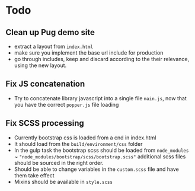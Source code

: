 # Todo

## Clean up Pug demo site

- extract a layout from `index.html`
- make sure you implement the base url include for production
- go through includes, keep and discard according to the their relevance, using the new layout.

## Fix JS concatenation

- Try to concatenate library javascript into a single file `main.js`, now that you have the correct `popper.js` file loading

## Fix SCSS processing

- Currently bootstrap css is loaded from a cnd in index.html
- It should load from the `build/environment/css` folder
- In the gulp task the bootstrap scss should be loaded from `node_modules` ~ `"node_modules/bootstrap/scss/bootstrap.scss"` additional scss files should be sourced in the right order.
- Should be able to change variables in the `custom.scss` file and have them take effect
- Mixins should be available in `style.scss`
